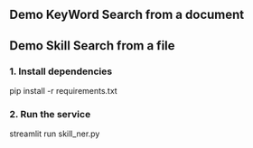 ## Demo KeyWord Search from a document

## Demo Skill Search from a file
### 1. Install dependencies
pip install -r requirements.txt
### 2. Run the service
streamlit run skill_ner.py
